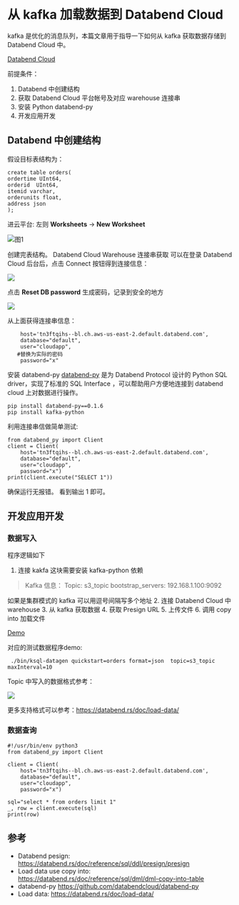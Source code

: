 
# 从 kafka 加载数据到 Databend Cloud

kafka 是优化的消息队列，本篇文章用于指导一下如何从 kafka 获取数据存储到 Databend Cloud 中。 

[Databend Cloud](https://app.databend.com)

前提条件：
1. Databend 中创建结构
2. 获取 Databend Cloud 平台帐号及对应 warehouse 连接串
3. 安装 Python databend-py
4. 开发应用开发

## Databend 中创建结构
假设目标表结构为：

```
create table orders(
ordertime UInt64,
orderid  UInt64,
itemid varchar,
orderunits float,
address json
);
```

 进云平台: 左则 **Worksheets** -> **New Worksheet**

![图1](https://static-1255499614.cos.ap-hongkong.myqcloud.com/images/kafka_databend_cloud/1.PNG=200*100)

创建完表结构。
Databend Cloud Warehouse 连接串获取
可以在登录 Databend Cloud 后台后，点击 Connect 按钮得到连接信息：

![](https://static-1255499614.cos.ap-hongkong.myqcloud.com/images/kafka_databend_cloud/2.PNG)

点击 **Reset DB password** 生成密码，记录到安全的地方

![](https://static-1255499614.cos.ap-hongkong.myqcloud.com/images/kafka_databend_cloud/3.PNG)

从上面获得连接串信息：
```
    host='tn3ftqihs--bl.ch.aws-us-east-2.default.databend.com',
    database="default",
    user="cloudapp",
   #替换为实际的密码
    password="x" 
```

安装 databend-py 
[databend-py](https://github.com/databendcloud/databend-py) 是为 Databend  Protocol 设计的 Python SQL driver，实现了标准的 SQL Interface ，可以帮助用户方便地连接到 databend cloud 上对数据进行操作。

```
pip install databend-py==0.1.6
pip install kafka-python
```
利用连接串信做简单测试:
```
from databend_py import Client
client = Client(
    host='tn3ftqihs--bl.ch.aws-us-east-2.default.databend.com',
    database="default",
    user="cloudapp",
    password="x")
print(client.execute("SELECT 1"))
```
确保运行无报错。 看到输出 1  即可。

## 开发应用开发
### 数据写入
程序逻辑如下
1. 连接 kakfa 这块需要安装 kafka-python  依赖
> Kafka 信息：
Topic: s3_topic
bootstrap_servers: 192.168.1.100:9092

如果是集群模式的 kafka 可以用逗号间隔写多个地址
2. 连接 Databend Cloud 中 warehouse
3. 从 kafka 获取数据
4. 获取 Presign URL
5.  上传文件
6. 调用 copy into 加载文件

[Demo](./kafka_load.py)

对应的测试数据程序demo:
```
 ./bin/ksql-datagen quickstart=orders format=json  topic=s3_topic maxInterval=10
```

Topic 中写入的数据格式参考：

![](https://static-1255499614.cos.ap-hongkong.myqcloud.com/images/kafka_databend_cloud/4.PNG)

更多支持格式可以参考：https://databend.rs/doc/load-data/

### 数据查询

```
#!/usr/bin/env python3
from databend_py import Client

client = Client(
    host='tn3ftqihs--bl.ch.aws-us-east-2.default.databend.com',
    database="default",
    user="cloudapp",
    password="x")

sql="select * from orders limit 1"
_, row = client.execute(sql)
print(row)
```

## 参考
- Databend pesign: https://databend.rs/doc/reference/sql/ddl/presign/presign
- Load data use copy into: https://databend.rs/doc/reference/sql/dml/dml-copy-into-table
- databend-py https://github.com/databendcloud/databend-py
- Load data: https://databend.rs/doc/load-data/
